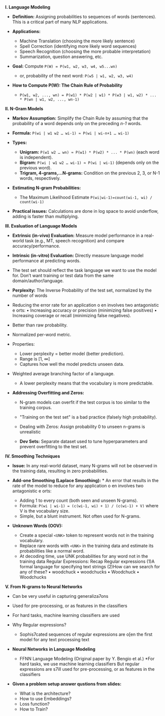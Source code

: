 
**I. Language Modeling**

*   **Definition:** Assigning probabilities to sequences of words (sentences).  This is a critical part of many NLP applications.
*   **Applications:**
    *   Machine Translation (choosing the more likely sentence)
    *   Spell Correction (identifying more likely word sequences)
    *   Speech Recognition (choosing the more probable interpretation)
    *   Summarization, question answering, etc.
*   **Goal:** Compute `P(W) = P(w1, w2, w3, w4, w5...wn)`
    *   or, probability of the next word: `P(w5 | w1, w2, w3, w4)`
*   **How to Compute P(W): The Chain Rule of Probability**

    *   `P(w1, w2, ..., wn) = P(w1) * P(w2 | w1) * P(w3 | w1, w2) * ... * P(wn | w1, w2, ..., wn-1)`

**II. N-Gram Models**

*   **Markov Assumption:** Simplify the Chain Rule by assuming that the probability of a word depends only on the preceding *n-1* words.

*   **Formula:** `P(wi | w1 w2 … wi-1) ≈ P(wi | wi-n+1 … wi-1)`

*   **Types:**

    *   **Unigram:**  `P(w1 w2 … wn) ≈ P(w1) * P(w2) * ... * P(wn)` (each word is independent).
    *   **Bigram:**  `P(wi | w1 w2 … wi-1) ≈ P(wi | wi-1)` (depends only on the previous word).
    *   **Trigram, 4-grams,...N-grams:**  Condition on the previous 2, 3, or N-1 words, respectively.
* **Estimating N-gram Probabilities:**
     * The Maximum Likelihood Estimate `P(wi|wi-1)=count(wi-1, wi) / count(wi-1)`

*   **Practical issues:** Calculations are done in log space to avoid underflow, adding is faster than multiplying.

**III. Evaluation of Language Models**

*   **Extrinsic (in-vivo) Evaluation:** Measure model performance in a real-world task (e.g., MT, speech recognition) and compare accuracy/performance.
*   **Intrinsic (in-vitro) Evaluation:** Directly measure language model performance at predicting words.
* The test set should reflect the task language we want to use the model for. Don’t want training or test data from the same domain/author/language.

*   **Perplexity:** The Inverse Probability of the test set, normalized by the number of words
* Reducing the error rate for an application o en involves two antagonistic e orts:
• Increasing accuracy or precision (minimizing false positives)
• Increasing coverage or recall (minimizing false negatives).

*   Better than raw probability.
*   Normalized per-word metric.
*   Properties:
    *  Lower perplexity = better model (better prediction).
    * Range is \[1, ∞]
    * Captures how well the model predicts unseen data.
* Weighted average branching factor of a language.
    *   A lower perplexity means that the vocabulary is more predictable.

*   **Addressing Overfitting and Zeros:**
    *   N-gram models can overfit if the test corpus is too similar to the training corpus.
    *   "Training on the test set" is a bad practice (falsely high probability).
    *   Dealing with Zeros: Assign probability 0 to unseen n-grams is unrealistic

    *   **Dev Sets:**  Separate dataset used to tune hyperparameters and prevent overfitting to the test set.

**IV. Smoothing Techniques**

*   **Issue:** In any real-world dataset, many N-grams will not be observed in the training data, resulting in zero probabilities.
*   **Add-one Smoothing (Laplace Smoothing):**
        * An error that results in the rate of the model to reduce for any application o en involves two antagonistic e orts:
    * Adding 1 to every count (both seen and unseen N-grams).
    *   Formula:  `P(wi | wi-1) = (c(wi-1, wi) + 1) / (c(wi-1) + V)` where V is the vocabulary size.
    *   Simple, but a blunt instrument. Not often used for N-grams.

*   **Unknown Words (OOV):**
    *   Create a special `<UNK>` token to represent words not in the training vocabulary.
    *   Replace rare words with `<UNK>` in the training data and estimate its probabilities like a normal word.
    *   At decoding time, use UNK probabilities for any word not in the training data
Regular Expressions: Recap
Regular expressions
(1)A formal language for specifying text strings
(2)How can we search for any of these?
• woodchuck
• woodchucks
• Woodchuck
• Woodchucks

**V. From N-grams to Neural Networks**

* Can be very useful in capturing generaliza7ons
* Used for pre-processing, or as features in the classifiers
* For hard tasks, machine learning classifiers are used

*   Why Regular expressions?
    *   Sophis7cated sequences of regular expressions are o[en the first model for any text processing text

*   **Neural Networks in Language Modeling**
    *   FFNN Language Modeling (Original paper by Y. Bengio et al.)
*For hard tasks, we use machine learning
classifiers
But regular expressions are s7ill
used for pre-processing, or as
features in the classifiers

*   **Given a problem setup answer qustions from slides:**
    *   What is the architecture?
    *   How to use Embeddings?
    *   Loss function?
    *   How to Train?


